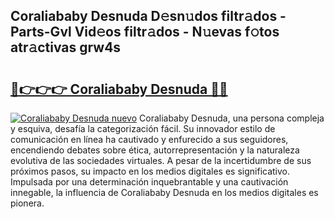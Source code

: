 ## Coraliababy Desnuda D𝚎sn𝚞dos filtr𝚊dos - Parts-Gvl Vid𝚎os filtr𝚊dos - N𝚞evas f𝚘tos atr𝚊ctivas grw4s

# <h2><a href="http://mb9kfi.tromn.icu/?c=Coraliababy+Desnuda">🔗👉👉👉 Coraliababy Desnuda 🔗🔗</a></h2>

[![Coraliababy Desnuda nuevo](https://i.imgur.com/pEAQMta.gif)](http://mb9kfi.tromn.icu/?c=Coraliababy+Desnuda)
Coraliababy Desnuda, una persona compleja y esquiva, desafía la categorización fácil. Su innovador estilo de comunicación en línea ha cautivado y enfurecido a sus seguidores, encendiendo debates sobre ética, autorrepresentación y la naturaleza evolutiva de las sociedades virtuales. A pesar de la incertidumbre de sus próximos pasos, su impacto en los medios digitales es significativo. Impulsada por una determinación inquebrantable y una cautivación innegable, la influencia de Coraliababy Desnuda en los medios digitales es pionera.
